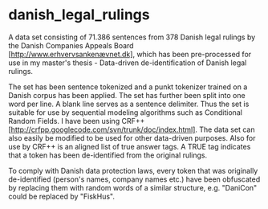 danish_legal_rulings
===============

A data set consisting of 71.386 sentences from 378 Danish legal rulings by the Danish Companies Appeals Board [http://www.erhvervsankenævnet.dk], which has been pre-processed for use in my master's thesis - Data-driven de-identification of Danish legal rulings. 

The set has been sentence tokenized and a punkt tokenizer trained on a Danish corpus has been applied. The set has further been split into one word per line. A blank line serves as a sentence delimiter. Thus the set is suitable for use by sequential modeling algorithms such as Conditional Random Fields. I have been using CRF++ [http://crfpp.googlecode.com/svn/trunk/doc/index.html]. The data set can also easily be modified to be used for other data-driven purposes. Also for use by CRF++ is an aligned list of true answer tags. A TRUE tag indicates that a token has been de-identified from the original rulings.

To comply with Danish data protection laws, every token that was originally de-identified (person's names, company names etc.) have been obfuscated by replacing them with random words of a similar structure, e.g. "DaniCon" could be replaced by "FiskHus".

